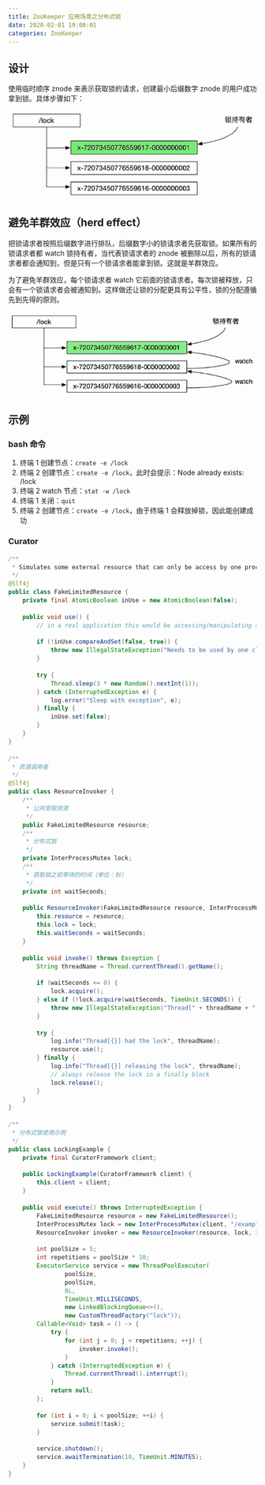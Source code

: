 ```yaml
---
title: ZooKeeper 应用场景之分布式锁
date: 2020-02-01 19:00:01
categories: ZooKeeper
---
```

## 设计
使用临时顺序 znode 来表示获取锁的请求，创建最小后缀数字 znode 的用户成功拿到锁。具体步骤如下：

![分布式锁示例1](/images/zookeeper/分布式锁示例1.png)

## 避免羊群效应（herd effect）
把锁请求者按照后缀数字进行排队，后缀数字小的锁请求者先获取锁。如果所有的锁请求者都 watch 锁持有者，当代表锁请求者的 znode 被删除以后，所有的锁请求者都会通知到，但是只有一个锁请求者能拿到锁。这就是羊群效应。

为了避免羊群效应，每个锁请求者 watch 它前面的锁请求者。每次锁被释放，只会有一个锁请求者会被通知到。这样做还让锁的分配更具有公平性，锁的分配遵循先到先得的原则。

![分布式锁示例2](/images/zookeeper/分布式锁示例2.png)

## 示例
### bash 命令
1. 终端 1 创建节点：`create -e /lock`
2. 终端 2 创建节点：`create -e /lock`，此时会提示：Node already exists: /lock
3. 终端 2 watch 节点：`stat -w /lock`
4. 终端 1 关闭：`quit`
5. 终端 2 创建节点：`create -e /lock`，由于终端 1 会释放掉锁，因此能创建成功

### Curator
```java
/**
 * Simulates some external resource that can only be access by one process at a time
 */
@Slf4j
public class FakeLimitedResource {
    private final AtomicBoolean inUse = new AtomicBoolean(false);

    public void use() {
        // in a real application this would be accessing/manipulating a shared resource

        if (!inUse.compareAndSet(false, true)) {
            throw new IllegalStateException("Needs to be used by one client at a time");
        }

        try {
            Thread.sleep(3 * new Random().nextInt(1));
        } catch (InterruptedException e) {
            log.error("Sleep with exception", e);
        } finally {
            inUse.set(false);
        }
    }
}

/**
 * 资源调用者
 */
@Slf4j
public class ResourceInvoker {
    /**
     * 公共受限资源
     */
    public FakeLimitedResource resource;
    /**
     * 分布式锁
     */
    private InterProcessMutex lock;
    /**
     * 获取锁之前等待的时间（单位：秒）
     */
    private int waitSeconds;

    public ResourceInvoker(FakeLimitedResource resource, InterProcessMutex lock, int waitSeconds) {
        this.resource = resource;
        this.lock = lock;
        this.waitSeconds = waitSeconds;
    }

    public void invoke() throws Exception {
        String threadName = Thread.currentThread().getName();

        if (waitSeconds <= 0) {
            lock.acquire();
        } else if (!lock.acquire(waitSeconds, TimeUnit.SECONDS)) {
            throw new IllegalStateException("Thread[" + threadName + "] could not acquire the lock");
        }

        try {
            log.info("Thread[{}] had the lock", threadName);
            resource.use();
        } finally {
            log.info("Thread[{}] releasing the lock", threadName);
            // always release the lock in a finally block
            lock.release();
        }
    }
}

/**
 * 分布式锁使用示例
 */
public class LockingExample {
    private final CuratorFramework client;

    public LockingExample(CuratorFramework client) {
        this.client = client;
    }

    public void execute() throws InterruptedException {
        FakeLimitedResource resource = new FakeLimitedResource();
        InterProcessMutex lock = new InterProcessMutex(client, "/examples/lock");
        ResourceInvoker invoker = new ResourceInvoker(resource, lock, 3);

        int poolSize = 5;
        int repetitions = poolSize * 10;
        ExecutorService service = new ThreadPoolExecutor(
                poolSize,
                poolSize,
                0L,
                TimeUnit.MILLISECONDS,
                new LinkedBlockingQueue<>(),
                new CustomThreadFactory("lock"));
        Callable<Void> task = () -> {
            try {
                for (int j = 0; j < repetitions; ++j) {
                    invoker.invoke();
                }
            } catch (InterruptedException e) {
                Thread.currentThread().interrupt();
            }
            return null;
        };

        for (int i = 0; i < poolSize; ++i) {
            service.submit(task);
        }

        service.shutdown();
        service.awaitTermination(10, TimeUnit.MINUTES);
    }
}
```